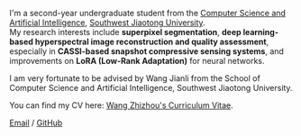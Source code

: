 I'm a second-year undergraduate student from the [Computer Science and Artificial Intelligence](https://scai.swjtu.edu.cn/), [Southwest Jiaotong University](https://www.swjtu.edu.cn/).  
My research interests include **superpixel segmentation**, **deep learning-based hyperspectral image reconstruction and quality assessment**, especially in **CASSI-based snapshot compressive sensing systems**, and improvements on **LoRA (Low-Rank Adaptation)** for neural networks.

I am very fortunate to be advised by Wang Jianli from the School of Computer Science and Artificial Intelligence, Southwest Jiaotong University.

You can find my CV here: [Wang Zhizhou's Curriculum Vitae](https://jeffjeno.github.io/ZhiZhou-Wang.github.io/cv/).

[Email](mailto:jenojeff^^@gmail.com) / [GitHub](https://github.com/Jeffjeno) 
